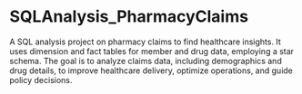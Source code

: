 # SQLAnalysis_PharmacyClaims
A SQL analysis project on pharmacy claims to find healthcare insights. It uses dimension and fact tables for member and drug data, employing a star schema. The goal is to analyze claims data, including demographics and drug details, to improve healthcare delivery, optimize operations, and guide policy decisions.
